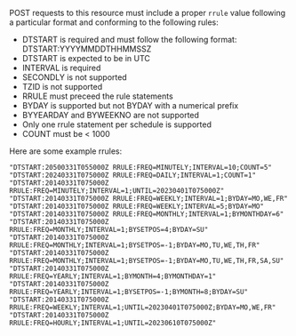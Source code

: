 
POST requests to this resource must include a proper `rrule` value following
a particular format and conforming to the following rules:

* DTSTART is required and must follow the following format: DTSTART:YYYYMMDDTHHMMSSZ
* DTSTART is expected to be in UTC
* INTERVAL is required
* SECONDLY is not supported
* TZID is not supported
* RRULE must preceed the rule statements
* BYDAY is supported but not BYDAY with a numerical prefix
* BYYEARDAY and BYWEEKNO are not supported
* Only one rrule statement per schedule is supported
* COUNT must be < 1000

Here are some example rrules:

    "DTSTART:20500331T055000Z RRULE:FREQ=MINUTELY;INTERVAL=10;COUNT=5"
    "DTSTART:20240331T075000Z RRULE:FREQ=DAILY;INTERVAL=1;COUNT=1"
    "DTSTART:20140331T075000Z RRULE:FREQ=MINUTELY;INTERVAL=1;UNTIL=20230401T075000Z"
    "DTSTART:20140331T075000Z RRULE:FREQ=WEEKLY;INTERVAL=1;BYDAY=MO,WE,FR"
    "DTSTART:20140331T075000Z RRULE:FREQ=WEEKLY;INTERVAL=5;BYDAY=MO"
    "DTSTART:20140331T075000Z RRULE:FREQ=MONTHLY;INTERVAL=1;BYMONTHDAY=6"
    "DTSTART:20140331T075000Z RRULE:FREQ=MONTHLY;INTERVAL=1;BYSETPOS=4;BYDAY=SU"
    "DTSTART:20140331T075000Z RRULE:FREQ=MONTHLY;INTERVAL=1;BYSETPOS=-1;BYDAY=MO,TU,WE,TH,FR"
    "DTSTART:20140331T075000Z RRULE:FREQ=MONTHLY;INTERVAL=1;BYSETPOS=-1;BYDAY=MO,TU,WE,TH,FR,SA,SU"
    "DTSTART:20140331T075000Z RRULE:FREQ=YEARLY;INTERVAL=1;BYMONTH=4;BYMONTHDAY=1"
    "DTSTART:20140331T075000Z RRULE:FREQ=YEARLY;INTERVAL=1;BYSETPOS=-1;BYMONTH=8;BYDAY=SU"
    "DTSTART:20140331T075000Z RRULE:FREQ=WEEKLY;INTERVAL=1;UNTIL=20230401T075000Z;BYDAY=MO,WE,FR"
    "DTSTART:20140331T075000Z RRULE:FREQ=HOURLY;INTERVAL=1;UNTIL=20230610T075000Z"
